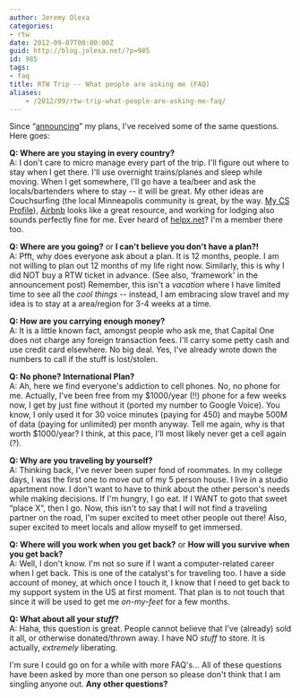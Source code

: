 ```yaml
---
author: Jeremy Olexa
categories:
- rtw
date: 2012-09-07T00:00:00Z
guid: http://blog.jolexa.net/?p=985
id: 985
tags:
- faq
title: RTW Trip -- What people are asking me (FAQ)
aliases:
    - /2012/09/rtw-trip-what-people-are-asking-me-faq/
---
```


Since &#8220;[announcing][1]&#8221; my plans, I've received some of the same questions. Here goes:

**Q: Where are you staying in every country?**  
A: I don't care to micro manage every part of the trip. I'll figure out where to stay when I get there. I'll use overnight trains/planes and sleep while moving. When I get somewhere, I'll go have a tea/beer and ask the locals/bartenders where to stay -- it will be great. My other ideas are Couchsurfing (the local Minneapolis community is great, by the way. [My CS Profile][2]), [Airbnb][3] looks like a great resource, and working for lodging also sounds perfectly fine for me. Ever heard of [helpx.net][4]? I'm a member there too.

**Q: Where are you going?** or **I can't believe you don't have a plan?!**  
A: Pfft, why does everyone ask about a plan. It is 12 months, people. I am not willing to plan out 12 months of my life right now. Similarly, this is why I did NOT buy a RTW ticket in advance. (See also, &#8216;framework' in the announcement post) Remember, this isn't a *vacation* where I have limited time to see all the *cool things* -- instead, I am embracing slow travel and my idea is to stay at a area/region for 3-4 weeks at a time.

**Q: How are you carrying enough money?**  
A: It is a little known fact, amongst people who ask me, that Capital One does not charge any foreign transaction fees. I'll carry some petty cash and use credit card elsewhere. No big deal. Yes, I've already wrote down the numbers to call if the stuff is lost/stolen.

**Q: No phone? International Plan?**  
A: Ah, here we find everyone's addiction to cell phones. No, no phone for me. Actually, I've been free from my $1000/year (!!) phone for a few weeks now, I get by just fine without it (ported my number to Google Voice). You know, I only used it for 30 voice minutes (paying for 450) and maybe 500M of data (paying for unlimited) per month anyway. Tell me again, why is that worth $1000/year? I think, at this pace, I'll most likely never get a cell again (?).

**Q: Why are you traveling by yourself?**  
A: Thinking back, I've never been super fond of roommates. In my college days, I was the first one to move out of my 5 person house. I live in a studio apartment now. I don't want to have to think about the other person's needs while making decisions. If I'm hungry, I go eat. If I WANT to goto that sweet &#8220;place X&#8221;, then I go. Now, this isn't to say that I will not find a traveling partner on the road, I'm super excited to meet other people out there! Also, super excited to meet locals and allow myself to get immersed.

**Q: Where will you work when you get back?** or **How will you survive when you get back?**  
A: Well, I don't know. I'm not so sure if I want a computer-related career when I get back. This is one of the catalyst's for traveling too. I have a side account of money, at which once I touch it, I know that I need to get back to my support system in the US at first moment. That plan is to not touch that since it will be used to get me *on-my-feet* for a few months.

**Q: What about all your *stuff*?**  
A: Haha, this question is great. People cannot believe that I've (already) sold it all, or otherwise donated/thrown away. I have NO *stuff* to store. It is actually, *extremely* liberating.

I'm sure I could go on for a while with more FAQ's... All of these questions have been asked by more than one person so please don't think that I am singling anyone out. **Any other questions?**

 [1]: http://blog.jolexa.net/2012/08/announcing-my-long-term-travel-plans/
 [2]: http://www.couchsurfing.org/people/jolexa
 [3]: https://www.airbnb.com/
 [4]: http://www.helpx.net/